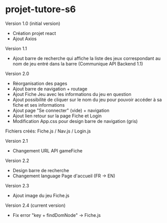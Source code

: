 # projet-tutore-s6


Version 1.0 (initial version)

- Création projet react
- Ajout Axios

Version 1.1
- Ajout barre de recherche qui affiche la liste des jeux correspondant au nom de jeu entré dans la barre (Communique API Backend 1.1)

Version 2.0
- Réorganisation des pages
- Ajout barre de navigation + routage
- Ajout Fiche Jeu avec les informations du jeu en question
- Ajout possibilité de cliquer sur le nom du jeu pour pouvoir accéder à sa fiche et ses informations
- Ajout page "Se connecter" (vide) + navigation
- Ajout lien retour sur la page Fiche et Login
- Modification App.css pour design barre de navigation (gris)

Fichiers créés: Fiche.js / Nav.js / Login.js

Version 2.1
- Changement URL API gameFiche

Version 2.2
- Design barre de recherche
- Changement language Page d'accueil (FR -> EN)

Version 2.3
- Ajout image du jeu Fiche.js

Version 2.4 (current version)
- Fix error "key + findDomNode" -> Fiche.js 
